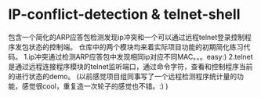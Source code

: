 # IP-conflict-detection & telnet-shell
包含一个简化的ARP应答包检测发现ip冲突和一个可以通过远程telnet登录控制程序发包状态的控制端。
仓库中的两个模块均来着实际项目功能的初期简化练习代码。
1.ip冲突通过检测ARP应答包中发现相同ip对应不同MAC。。。easy:)
2.telnet是通过远程连接程序模块的telnet监听端口，通过命令字符，查看和控制程序当前的进行状态的demo。
(以前感觉项目组同事写了一个远程检测程序统计量的功能，感觉很cool，重复造一次轮子的感觉也不错。:) )
